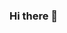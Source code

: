 ### Hi there 👋

<!--
**Bartmax112/Bartmax112** is a ✨ _special_ ✨ repository because its `README.md` (this file) appears on your GitHub profile.

Here are some ideas to get you started:

- 🔭 I’m currently working on ...
- 🌱 I’m currently learning ...
- 👯 I’m looking to collaborate on ...
- 🤔 I’m looking for help with ...
- 💬 Ask me about ...
- 📫 How to reach me: ...
- 😄 Pronouns: ...
- ⚡ Fun fact: ...

[![Bartmax's GitHub stats](https://github-readme-stats.vercel.app/api?username=Bartmax112)](https://github.com/anuraghazra/github-readme-stats)

https://github-readme-stats.vercel.app/api?username=Bartmax112;
-->
